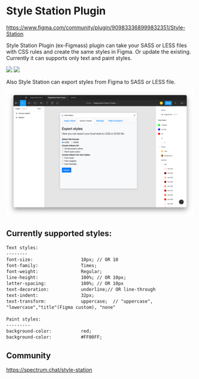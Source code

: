 # Style Station Plugin

https://www.figma.com/community/plugin/909833368999832351/Style-Station

Style Station Plugin (ex-Figmass) plugin can take your SASS or LESS files with CSS rules and create the same styles in Figma. Or update the existing.
Currently it can supports only text and paint styles. 

<img width="755" src="https://raw.githubusercontent.com/MaxBazarov/style-station-plugin/master/screenshots/import.png"/>
<img width="755" src="https://raw.githubusercontent.com/MaxBazarov/style-station-plugin/master/screenshots/imported.png"/>

Also Style Station can export styles from Figma to SASS or LESS file.

<img width="755" src="https://raw.githubusercontent.com/MaxBazarov/style-station-plugin/master/screenshots/export.png"/>

## Currently supported styles:

```
Text styles:
--------
font-size:                  10px; // OR 10
font-family:                Times;
font-weight:                Regular;
line-height:                100%; // OR 10px;
letter-spacing:             100%; // OR 10px  
text-decoration:            underline;// OR line-through  
text-indent:                32px;
text-transform:             uppercase;  // "uppercase", "lowercase","title"(Figma custom), "none"

Paint styles:
---------
background-color:           red;
background-color:           #FF00FF;
```

## Community
https://spectrum.chat/style-station
